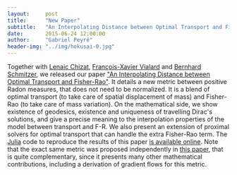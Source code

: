```yaml
---
layout:     post
title:      "New Paper"
subtitle:   "An Interpolating Distance between Optimal Transport and Fisher-Rao"
date:       2015-06-24 12:00:00
author:     "Gabriel Peyré"
header-img: "../img/hokusai-0.jpg"
---
```


Together with [Lenaic Chizat](https://www.ceremade.dauphine.fr/~chizat/), [François-Xavier Vialard](https://www.ceremade.dauphine.fr/~vialard/) and [Bernhard Schmitzer](https://www.ceremade.dauphine.fr/~schmitzer/), we released our paper ["An Interpolating Distance between Optimal Transport and Fisher-Rao"](http://arxiv.org/abs/1506.06430). It details a new metric between positive Radon measures, that does not need to be normalized. It is a blend of optimal transport (to take care of spatial displacement of mass) and Fisher-Rao (to take care of mass variation). On the mathematical side, we show existence of geodesics, existence and uniqueness of travelling Dirac's solutions, and give a precise meaning to the interpolation properties of the model between transport and F-R. We also present an extension of proximal solvers for optimal transport that can handle the extra Fisher-Rao term. The [Julia](http://julialang.org/) code to reproduce the results of this paper [is available online](https://github.com/lchizat/optimal-transport/). Note that the exact same metric was proposed independently in [this paper](http://arxiv.org/abs/1505.07746), that is quite complementary, since it presents many other mathematical contributions, including a derivation of gradient flows for this metric. 
